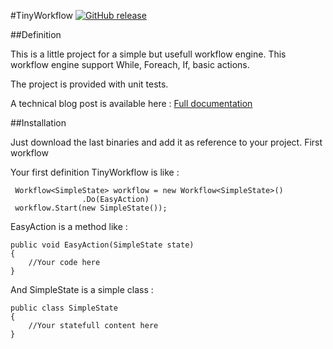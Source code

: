 #TinyWorkflow [![GitHub release](https://img.shields.io/github/release/alphamax/TinyWorkflow.svg?maxAge=2592000?style=flat-square)]()

##Definition

This is a little project for a simple but usefull workflow engine.
This workflow engine support While, Foreach, If, basic actions.

The project is provided with unit tests.

A technical blog post is available here :
[Full documentation](http://www.alphablog.org/2013/01/12/a-little-workflow-engine/)

##Installation

Just download the last binaries and add it as reference to your project.
First workflow

Your first definition TinyWorkflow is like :
```
 Workflow<SimpleState> workflow = new Workflow<SimpleState>()
                .Do(EasyAction)
 workflow.Start(new SimpleState());
```
EasyAction is a method like :
```
public void EasyAction(SimpleState state)
{
    //Your code here
}
```
And SimpleState is a simple class :
```
public class SimpleState
{
    //Your statefull content here
}
```
